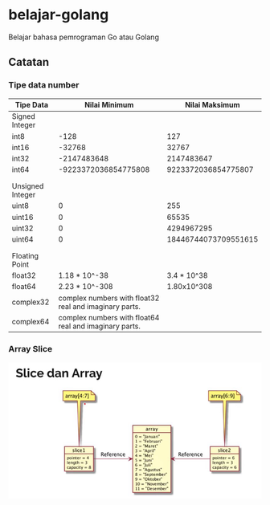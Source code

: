 # belajar-golang
 Belajar bahasa pemrograman Go atau Golang

## Catatan

### Tipe data number
| Tipe Data | Nilai Minimum | Nilai Maksimum |
|-|-|-|
| Signed Integer |
| int8 | -128 | 127 |
| int16 | -32768 | 32767 |
| int32 | -2147483648 | 2147483647 |
| int64 | -9223372036854775808 | 9223372036854775807 |
||
||
| Unsigned Integer |
| uint8 | 0 | 255 |
| uint16 | 0 | 65535 |
| uint32 | 0 | 4294967295 |
| uint64 | 0 | 18446744073709551615 |
||
||
| Floating Point |
| float32 | 1.18 * 10^-38 | 3.4 * 10^38 |
| float64 | 2.23 * 10^-308 | 1.80x10^308 |
| complex32 | complex numbers with float32 real and imaginary parts. |
| complex64 | complex numbers with float64 real and imaginary parts. |

### Array Slice
![Array Slice Screenshot](img/Screenshot%202023-09-29%20163503.png)